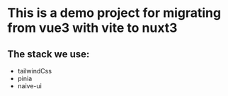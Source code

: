 # This is a demo project for migrating from vue3 with vite to nuxt3
## The stack we use:
- tailwindCss
- pinia
- naive-ui
